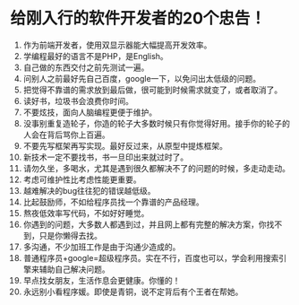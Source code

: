 # 给刚入行的软件开发者的20个忠告！ 

1. 作为前端开发者，使用双显示器能大幅提高开发效率。
2. 学编程最好的语言不是PHP，是English。
3. 自己做的东西交付之前先测试一遍。
4. 问别人之前最好先自己百度，google一下，以免问出太低级的问题。
5. 把觉得不靠谱的需求放到最后做，很可能到时候需求就变了，或者取消了。
6. 读好书，垃圾书会浪费你时间。
7. 不要炫技，面向人脑编程更便于维护。
8. 没事别重复造轮子，你造的轮子大多数时候只有你觉得好用。接手你的轮子的人会在背后骂你上百遍。
9. 不要先写框架再写实现。最好反过来，从原型中提炼框架。
10. 新技术一定不要找书，书一旦印出来就过时了。
11. 请勿久坐，多喝水，尤其是遇到很久都解决不了的问题的时候，多走动走动。
12. 考虑可维护性比考虑性能更重要。
13. 越难解决的bug往往犯的错误越低级。
14. 比起鼓励师，不如给程序员找一个靠谱的产品经理。
15. 熬夜低效率写代码，不如好好睡觉。
16. 你遇到的问题，大多数人都遇到过，并且网上都有完整的解决方案，你找不到，只是你懒得去找。
17. 多沟通，不少加班工作是由于沟通少造成的。
18. 普通程序员+google=超级程序员。实在不行，百度也可以，学会利用搜索引擎来辅助自己解决问题。
19. 早点找女朋友，生活作息会更健康。你懂的！
20. 永远别小看程序媛。即使是青铜，说不定背后有个王者在帮她。